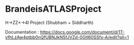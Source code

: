 # BrandeisATLASProject
H→ZZ*→4l Project (Shubham + Siddharth)

Documentation : https://docs.google.com/document/d/1T-yfhLzAw4ptbb0nQfUBNJkN5fJVZd-0Gtl60SSfx-A/edit?pli=1
